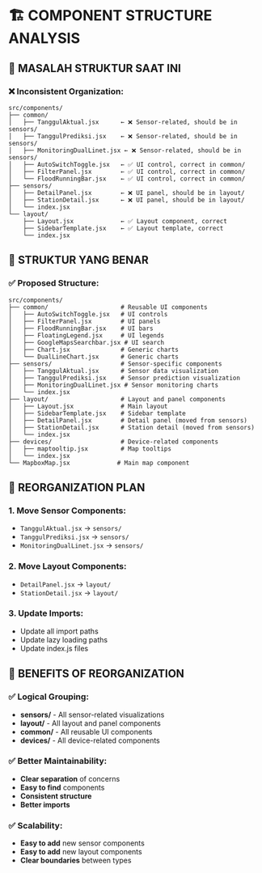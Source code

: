 # 🏗️ COMPONENT STRUCTURE ANALYSIS

## 🚨 **MASALAH STRUKTUR SAAT INI**

### **❌ Inconsistent Organization:**
```
src/components/
├── common/
│   ├── TanggulAktual.jsx      ← ❌ Sensor-related, should be in sensors/
│   ├── TanggulPrediksi.jsx    ← ❌ Sensor-related, should be in sensors/
│   ├── MonitoringDualLinet.jsx ← ❌ Sensor-related, should be in sensors/
│   ├── AutoSwitchToggle.jsx   ← ✅ UI control, correct in common/
│   ├── FilterPanel.jsx        ← ✅ UI control, correct in common/
│   └── FloodRunningBar.jsx    ← ✅ UI control, correct in common/
├── sensors/
│   ├── DetailPanel.jsx        ← ❌ UI panel, should be in layout/
│   ├── StationDetail.jsx      ← ❌ UI panel, should be in layout/
│   └── index.jsx
└── layout/
    ├── Layout.jsx             ← ✅ Layout component, correct
    ├── SidebarTemplate.jsx    ← ✅ Layout template, correct
    └── index.jsx
```

## 🎯 **STRUKTUR YANG BENAR**

### **✅ Proposed Structure:**
```
src/components/
├── common/                    # Reusable UI components
│   ├── AutoSwitchToggle.jsx   # UI controls
│   ├── FilterPanel.jsx        # UI panels
│   ├── FloodRunningBar.jsx    # UI bars
│   ├── FloatingLegend.jsx     # UI legends
│   ├── GoogleMapsSearchbar.jsx # UI search
│   ├── Chart.jsx              # Generic charts
│   └── DualLineChart.jsx      # Generic charts
├── sensors/                   # Sensor-specific components
│   ├── TanggulAktual.jsx      # Sensor data visualization
│   ├── TanggulPrediksi.jsx    # Sensor prediction visualization
│   ├── MonitoringDualLinet.jsx # Sensor monitoring charts
│   └── index.jsx
├── layout/                    # Layout and panel components
│   ├── Layout.jsx             # Main layout
│   ├── SidebarTemplate.jsx    # Sidebar template
│   ├── DetailPanel.jsx        # Detail panel (moved from sensors)
│   ├── StationDetail.jsx      # Station detail (moved from sensors)
│   └── index.jsx
├── devices/                   # Device-related components
│   ├── maptooltip.jsx         # Map tooltips
│   └── index.jsx
└── MapboxMap.jsx             # Main map component
```

## 🔧 **REORGANIZATION PLAN**

### **1. Move Sensor Components:**
- `TanggulAktual.jsx` → `sensors/`
- `TanggulPrediksi.jsx` → `sensors/`
- `MonitoringDualLinet.jsx` → `sensors/`

### **2. Move Layout Components:**
- `DetailPanel.jsx` → `layout/`
- `StationDetail.jsx` → `layout/`

### **3. Update Imports:**
- Update all import paths
- Update lazy loading paths
- Update index.js files

## 🎯 **BENEFITS OF REORGANIZATION**

### **✅ Logical Grouping:**
- **sensors/** - All sensor-related visualizations
- **layout/** - All layout and panel components
- **common/** - All reusable UI components
- **devices/** - All device-related components

### **✅ Better Maintainability:**
- **Clear separation** of concerns
- **Easy to find** components
- **Consistent structure**
- **Better imports**

### **✅ Scalability:**
- **Easy to add** new sensor components
- **Easy to add** new layout components
- **Clear boundaries** between types

